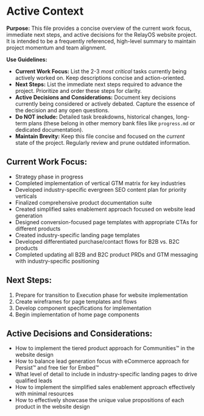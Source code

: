 # Active Context

**Purpose:** This file provides a concise overview of the current work focus, immediate next steps, and active decisions for the RelayOS website project. It is intended to be a frequently referenced, high-level summary to maintain project momentum and team alignment.

**Use Guidelines:**
- **Current Work Focus:**  List the 2-3 *most critical* tasks currently being actively worked on. Keep descriptions concise and action-oriented.
- **Next Steps:**  List the immediate next steps required to advance the project. Prioritize and order these steps for clarity.
- **Active Decisions and Considerations:** Document key decisions currently being considered or actively debated. Capture the essence of the decision and any open questions.
- **Do NOT include:** Detailed task breakdowns, historical changes, long-term plans (these belong in other memory bank files like `progress.md` or dedicated documentation).
- **Maintain Brevity:** Keep this file concise and focused on the *current* state of the project. Regularly review and prune outdated information.

## Current Work Focus:

- Strategy phase in progress
- Completed implementation of vertical GTM matrix for key industries
- Developed industry-specific evergreen SEO content plan for priority verticals
- Finalized comprehensive product documentation suite
- Created simplified sales enablement approach focused on website lead generation
- Designed conversion-focused page templates with appropriate CTAs for different products
- Created industry-specific landing page templates
- Developed differentiated purchase/contact flows for B2B vs. B2C products
- Completed updating all B2B and B2C product PRDs and GTM messaging with industry-specific positioning

## Next Steps:

1. Prepare for transition to Execution phase for website implementation
2. Create wireframes for page templates and flows
3. Develop component specifications for implementation
4. Begin implementation of home page components

## Active Decisions and Considerations:

- How to implement the tiered product approach for Communities™ in the website design
- How to balance lead generation focus with eCommerce approach for Persist™ and free tier for Embed™
- What level of detail to include in industry-specific landing pages to drive qualified leads
- How to implement the simplified sales enablement approach effectively with minimal resources
- How to effectively showcase the unique value propositions of each product in the website design
